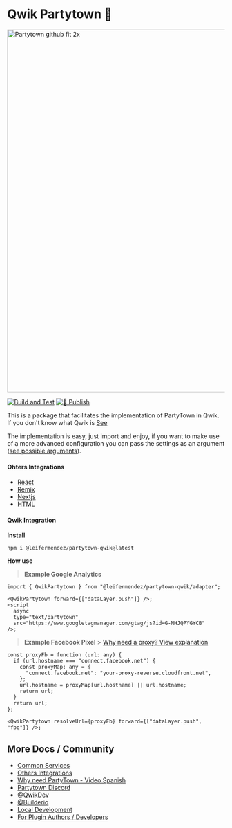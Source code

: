 # Qwik Partytown 🎉

<img width="838" alt="Partytown github fit 2x" src="https://i.imgur.com/p0877Qs.png">
<br>

[![Build and Test](https://github.com/leifermendez/partytown-qwik/actions/workflows/build.yml/badge.svg)](https://github.com/leifermendez/partytown-qwik/actions/workflows/build.yml)
[![🚀 Publish](https://github.com/leifermendez/partytown-qwik/actions/workflows/npm-publish.yml/badge.svg)](https://github.com/leifermendez/partytown-qwik/actions/workflows/npm-publish.yml)

This is a package that facilitates the implementation of PartyTown in Qwik. If you don't know what Qwik is [See](https://qwik.builder.io/)

The implementation is easy, just import and enjoy, if you want to make use of a more advanced configuration you can pass the settings as an argument ([see possible arguments](https://partytown.builder.io/configuration)).

#### Ohters Integrations

- [React](https://partytown.builder.io/integrations)
- [Remix](https://partytown.builder.io/integrations)
- [Nextjs](https://partytown.builder.io/integrations)
- [HTML](https://partytown.builder.io/integrations)

#### Qwik Integration

**Install**

`npm i @leifermendez/partytown-qwik@latest`

**How use**

> **Example Google Analytics**

```tsx
import { QwikPartytown } from "@leifermendez/partytown-qwik/adapter";

<QwikPartytown forward={["dataLayer.push"]} />;
<script
  async
  type="text/partytown"
  src="https://www.googletagmanager.com/gtag/js?id=G-NHJQPYGYCB"
/>;
```

> **Example Facebook Pixel** > [Why need a proxy? View explanation](https://partytown.builder.io/proxying-requests)

```tsx
const proxyFb = function (url: any) {
  if (url.hostname === "connect.facebook.net") {
    const proxyMap: any = {
      "connect.facebook.net": "your-proxy-reverse.cloudfront.net",
    };
    url.hostname = proxyMap[url.hostname] || url.hostname;
    return url;
  }
  return url;
};

<QwikPartytown resolveUrl={proxyFb} forward={["dataLayer.push", "fbq"]} />;
```

## More Docs / Community

- [Common Services](https://partytown.builder.io/common-services)
- [Others Integrations](https://partytown.builder.io/integrations)
- [Why need PartyTown - Video Spanish](https://youtu.be/ABftIDt6H6g)
- [Partytown Discord](https://discord.gg/bNVSQmPzqy)
- [@QwikDev](https://twitter.com/QwikDev)
- [@Builderio](https://twitter.com/builderio)
- [Local Development](https://github.com/BuilderIO/partytown/blob/main/DEVELOPER.md#local-development)
- [For Plugin Authors / Developers](https://github.com/BuilderIO/partytown/blob/main/DEVELOPER.md#plugin-authors-developers)
